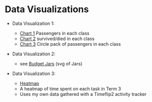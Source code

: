 # Data Visualizations

- Data Visualization 1:
    - [Chart 1](titanic-bar/index.html) Passengers in each class
    - [Chart 2](titanic-bar/index-2.html) survived/died in each class
    - [Chart 3](titanic-hierarchy/index.html) Circle pack of passengers in each class

- Data Visualization 2:
    - see [Budget Jars](https://github.com/paloma-vm/budget-jars-responsive/blob/main/index.html) (svg of Jars)

- Data Visualization 3:
    - [Heatmap](heatmap/index.html) 
    - A heatmap of time spent on each task in Term 3
    - Uses my own data gathered with a Timeflip2 activity tracker
